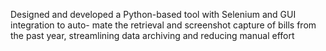 Designed and developed a Python-based tool
with Selenium and GUI integration to auto-
mate the retrieval and screenshot capture
of bills from the past year, streamlining data
archiving and reducing manual effort
